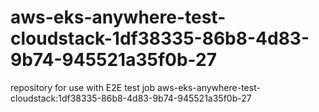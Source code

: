 # aws-eks-anywhere-test-cloudstack-1df38335-86b8-4d83-9b74-945521a35f0b-27
repository for use with E2E test job aws-eks-anywhere-test-cloudstack:1df38335-86b8-4d83-9b74-945521a35f0b-27
